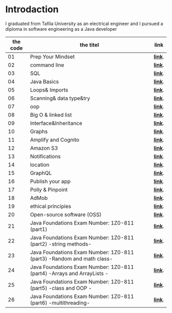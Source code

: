 # Introdaction
I graduated from Tafila University as an electrical engineer and I pursued a diploma in software engineering as a Java developer

|  the code | the titel                                                      | link  | 
|-----------|----------------------------------------------------------------|-------|
01          | Prep Your Mindset                                              |**[link](https://waelalqawasmi.github.io/reading-notes/redeme1)**.
02          | command line                                                   |**[link](https://waelalqawasmi.github.io/reading-notes/redeme2)**.
03           | SQL                                                            |**[link](https://waelalqawasmi.github.io/reading-notes/redeme3)**.
04          | Java Basics                                                    |**[link](https://waelalqawasmi.github.io/reading-notes/redeme4)**.
05          | Loops& Imports                                                 |**[link](https://waelalqawasmi.github.io/reading-notes/redeme5)**.
06          | Scanning& data type&try                                        |**[link](https://waelalqawasmi.github.io/reading-notes/redeme6)**.
07          | oop                                                            |**[link](https://waelalqawasmi.github.io/reading-notes/redeme7)**.
08          | Big O & linked list                                            |**[link](https://waelalqawasmi.github.io/reading-notes/redeme8)**.
09         | Interface&Inheritance                                          |**[link](https://waelalqawasmi.github.io/reading-notes/redeme9)**.
10         | Graphs                                                         |**[link](https://waelalqawasmi.github.io/reading-notes/readme10)**.
11        | Amplify and Cognito                                            |**[link](https://waelalqawasmi.github.io/reading-notes/readme11)**.
12        | Amazon S3                                                      |**[link](https://waelalqawasmi.github.io/reading-notes/readme12)**.
13        | Notifications                                                  |**[link](https://waelalqawasmi.github.io/reading-notes/readme13)**.
14       | location                                                       |**[link](https://waelalqawasmi.github.io/reading-notes/readme14)**.
15       | GraphQL                                                        |**[link](https://waelalqawasmi.github.io/reading-notes/readme15)**.
16      | Publish your app                                               |**[link](https://waelalqawasmi.github.io/reading-notes/readme16)**.
17      | Polly & Pinpoint                                               |**[link](https://waelalqawasmi.github.io/reading-notes/readme17)**.
18      | AdMob                                                          |**[link](https://waelalqawasmi.github.io/reading-notes/readme18)**.
19      | ethical principles                                             |**[link](https://waelalqawasmi.github.io/reading-notes/readme19)**.
20     | Open-source software (OSS)                                     |**[link](https://waelalqawasmi.github.io/reading-notes/readme20)**.
21     | Java Foundations Exam Number: 1Z0-811 (part1)                  |**[link](https://waelalqawasmi.github.io/reading-notes/readme21)**.
22    | Java Foundations Exam Number: 1Z0-811 (part2) -string methods- |**[link](https://waelalqawasmi.github.io/reading-notes/readme22)**.
23    | Java Foundations Exam Number: 1Z0-811 (part3) -Random and math class-     |**[link](https://waelalqawasmi.github.io/reading-notes/readme23)**.
24    | Java Foundations Exam Number: 1Z0-811 (part4) -Arrays and ArrayLists -     |**[link](https://waelalqawasmi.github.io/reading-notes/readme24)**.
25    | Java Foundations Exam Number: 1Z0-811 (part5) -class and OOP -     |**[link](https://waelalqawasmi.github.io/reading-notes/readme25)**.
26    | Java Foundations Exam Number: 1Z0-811 (part6) -multithreading-     |**[link](https://waelalqawasmi.github.io/reading-notes/readme26)**.

